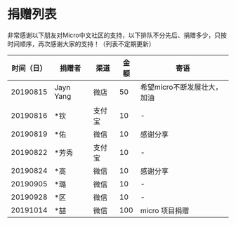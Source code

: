 # 捐赠列表

非常感谢以下朋友对Micro中文社区的支持，以下排队不分先后、捐赠多少，只按时间顺序，再次感谢大家的支持！（列表不定期更新）

|时间（日）|捐赠者|渠道|金额|寄语|
|---|---|---|---|---|
20190815|Jayn Yang|微店|50|希望micro不断发展壮大，加油|
20190816|*钦|支付宝|10|-|
20190819|*佑|微信|10|感谢分享|
20190822|*芳秀|支付宝|10|-|
20190824|*高|微信|10|感谢分享|
20190905|*璐|微信|10|-||
20190928|*区|微信|10|-||
20191014|*喆|微信|100|micro 项目捐赠|
